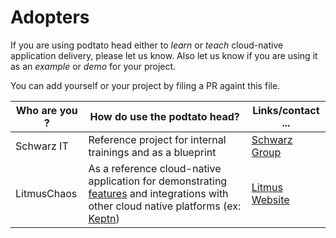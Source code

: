 # Adopters

If you are using podtato head either to *learn* or *teach* cloud-native application delivery, please let us know. Also let us know if you are using it as an *example* or *demo* for your project. 

You can add yourself or your project by filing a PR againt this file. 

| Who are you ? | How do use the podtato head? | Links/contact ... |
|  --- | --- | ---|
| Schwarz IT  | Reference project for internal trainings and as a blueprint   | [Schwarz Group](https://en.wikipedia.org/wiki/Schwarz_Gruppe)
| LitmusChaos | As a reference cloud-native application for demonstrating [features](https://youtu.be/owKOWIlIc7g?list=PLmM1fgu30seVxbGPRTG8sRwILwDTHhuUn&t=2131) and integrations with other cloud native platforms (ex: [Keptn](https://medium.com/keptn/part-2-evaluating-application-resiliency-with-keptn-and-litmuschaos-use-case-and-demo-f43b264a2294))| [Litmus Website](https://litmuschaos.io)


